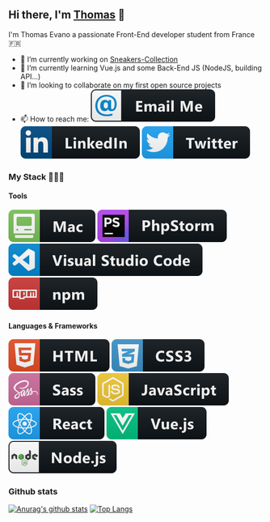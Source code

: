 ## Hi there, I'm [Thomas](https://thomasevano.fr) 👋

I'm Thomas Evano a passionate Front-End developer student from France :fr:

- 🔭 I’m currently working on [Sneakers-Collection](https://github.com/Thomasevano/sneakers-collection)
- 🌱 I’m currently learning Vue.js and some Back-End JS (NodeJS, building API...)
- 👯 I’m looking to collaborate on my first open source projects
- 📫 How to reach me: [![email Logo](./assets/email_me.svg)](mailto:thomas-evano@hotmail.fr)
  [![Linkedin logo](./assets/linkedin.svg)](https://www.linkedin.com/in/thomasevano/)
  [![Twitter logo](./assets/twitter.svg)](https://www.linkedin.com/in/thomasevano/)

### My Stack 👨🏻‍💻

#### Tools

![mac logo](assets/mac.svg) ![phpstorm logo](./assets/phpstorm.svg) ![vscode logo](./assets/vscode.svg)
![npm logo](./assets/npm.svg)

#### Languages & Frameworks

![html logo](./assets/html.svg) ![css logo](https://raw.githubusercontent.com/Thomasevano/Thomasevano/master/assets/css.svg) ![sass logo](./assets/sass.svg) ![js logo](./assets/js.svg)
![react logo](./assets/react.svg) ![vue logo](./assets/vue.svg) ![nodejs logo](./assets/nodejs.svg)

### Github stats

[![Anurag's github stats](https://github-readme-stats.vercel.app/api?username=Thomasevano&show_icons=true&theme=radical)](https://github.com/anuraghazra/github-readme-stats) [![Top Langs](https://github-readme-stats.vercel.app/api/top-langs/?username=Thomasevano&layout=compact&theme=radical)](https://github.com/anuraghazra/github-readme-stats)

  <!--
  **Thomasevano/Thomasevano** is a ✨ _special_ ✨ repository because its `README.md` (this file) appears on your GitHub profile.

Here are some ideas to get you started:

- 🔭 I’m currently working on ...
- 🌱 I’m currently learning ...
- 👯 I’m looking to collaborate on ...
- 🤔 I’m looking for help with ...
- 💬 Ask me about ...
- 📫 How to reach me: ...
- 😄 Pronouns: ...
- ⚡ Fun fact: ...
  -->
